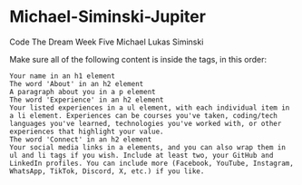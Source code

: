 # Michael-Siminski-Jupiter
Code The Dream Week Five
Michael Lukas Siminski 


 Make sure all of the following content is inside the <body> tags, in this order:

    Your name in an h1 element
    The word 'About' in an h2 element
    A paragraph about you in a p element
    The word 'Experience' in an h2 element
    Your listed experiences in a ul element, with each individual item in a li element. Experiences can be courses you've taken, coding/tech languages you've learned, technologies you've worked with, or other experiences that highlight your value.
    The word 'Connect' in an h2 element
    Your social media links in a elements, and you can also wrap them in ul and li tags if you wish. Include at least two, your GitHub and LinkedIn profiles. You can include more (Facebook, YouTube, Instagram, WhatsApp, TikTok, Discord, X, etc.) if you like.
